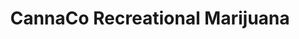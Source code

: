 ---
title: "CannaCo Recreational Marijuana"
url: /trinidad/cannaco-recreational-marijuana/
shop: cannabis
---